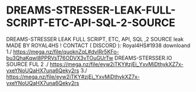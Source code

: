 # DREAMS-STRESSER-LEAK-FULL-SCRIPT-ETC-API-SQL-2-SOURCE
DREAMS-STRESSER LEAK FULL SCRIPT, ETC, API, SQL ,2 SOURCE
leak MADE BY ROYAL4HS !
CONTACT ( DISCORD ): Royal4HS#1938
downloand 1./ https://mega.nz/file/quoknZqL#dvIRr5KFo-bu3QhaKqwI8PPRVsT76ODVX3vTOuGUrTw
DREAMS-STERSSER.IO SOURCE FUL 2 ./ https://mega.nz/file/eyw2iTKY#zjEi_YxvMiDthykXZ7x-yxeYNoUQaHX7una6Qeky2rs
3./ https://mega.nz/file/eyw2iTKY#zjEi_YxvMiDthykXZ7x-yxeYNoUQaHX7una6Qeky2rs
